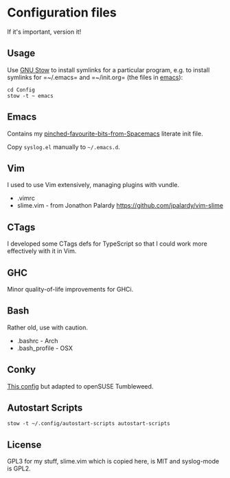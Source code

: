 Configuration files
===================

If it's important, version it!

Usage
-----
Use [GNU Stow](https://www.gnu.org/software/stow/) to install symlinks for a particular program, e.g. to install symlinks for =~/.emacs= and =~/init.org= (the files in [emacs](./emacs)):

    cd Config
    stow -t ~ emacs

Emacs
-----
Contains my [pinched-favourite-bits-from-Spacemacs](https://medium.com/@CBowdon/pinching-the-best-bits-from-spacemacs-869b8c793ad3) literate init file.

Copy `syslog.el` manually to `~/.emacs.d`.

Vim
---
I used to use Vim extensively, managing plugins with vundle.

- .vimrc
- slime.vim - from Jonathon Palardy https://github.com/jpalardy/vim-slime

CTags
-----
I developed some CTags defs for TypeScript so that I could work more effectively with it in Vim.

GHC
---
Minor quality-of-life improvements for GHCi.

Bash
----
Rather old, use with caution.

- .bashrc - Arch
- .bash_profile - OSX

Conky
-----

[This config](https://www.gnome-look.org/content/show.php/conky_grey?content=137272) but adapted to openSUSE Tumbleweed.

Autostart Scripts
-----------------

    stow -t ~/.config/autostart-scripts autostart-scripts

License
-------
GPL3 for my stuff, slime.vim which is copied here, is MIT and syslog-mode is GPL2.

